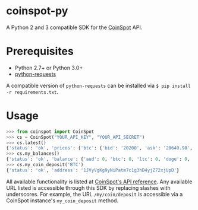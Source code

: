 # coinspot-py

A Python 2 and 3 compatible SDK for the [CoinSpot](https://www.coinspot.com.au/) API.

# Prerequisites

* Python 2.7+ or Python 3.0+
* [python-requests](python-requests.org)

A compatible version of `python-requests` can be installed via `$ pip install -r requirements.txt`.

# Usage

```python
>>> from coinspot import CoinSpot
>>> cs = CoinSpot("YOUR_API_KEY", "YOUR_API_SECRET")
>>> cs.latest()
{'status': 'ok', 'prices': {'btc': {'bid': '20200', 'ask': '20649.98', 'last': '20649.98'}, 'ltc': {'bid': '347', 'ask': '362.48', 'last': '347'}, 'doge': {'bid': '0.01721', 'ask': '0.018', 'last': '0.01799'}}}
>>> cs.my_balances()
{'status': 'ok', 'balance': {'aud': 0, 'btc': 0, 'ltc': 0, 'doge': 0, 'ppc': 0, 'wdc': 0, 'xpm': 0, 'max': 0, 'lot': 0, 'qrk': 0, 'moon': 0, 'ftc': 0, 'drk': 0}}
>>> cs.my_coin_deposit('BTC')
{'status': 'ok', 'address': '1JVyVgKg9yNiPatm7c1g3hD4yjZ72xjUpD'}
```

All available functionality is listed at [CoinSpot's API reference](https://www.coinspot.com.au/api). Any available URL listed is accessible through this SDK by replacing slashes with underscores. For example, the URL `/my/coin/deposit` is accessible via a CoinSpot instance's `my_coin_deposit` method.
